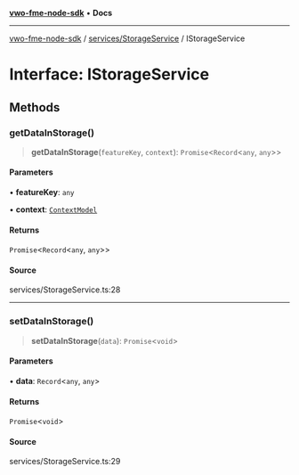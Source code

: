 [**vwo-fme-node-sdk**](../../../README.md) • **Docs**

---

[vwo-fme-node-sdk](../../../modules.md) / [services/StorageService](../README.md) / IStorageService

# Interface: IStorageService

## Methods

### getDataInStorage()

> **getDataInStorage**(`featureKey`, `context`): `Promise`\<`Record`\<`any`, `any`\>\>

#### Parameters

• **featureKey**: `any`

• **context**: [`ContextModel`](../../../models/user/ContextModel/classes/ContextModel.md)

#### Returns

`Promise`\<`Record`\<`any`, `any`\>\>

#### Source

services/StorageService.ts:28

---

### setDataInStorage()

> **setDataInStorage**(`data`): `Promise`\<`void`\>

#### Parameters

• **data**: `Record`\<`any`, `any`\>

#### Returns

`Promise`\<`void`\>

#### Source

services/StorageService.ts:29
